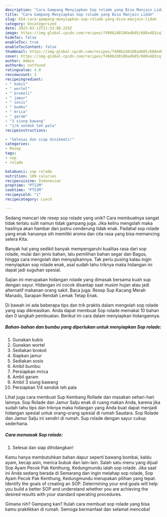 ```yaml
---
description: "Cara Gampang Menyiapkan Sop rolade yang Bisa Manjain Lidah"
title: "Cara Gampang Menyiapkan Sop rolade yang Bisa Manjain Lidah"
slug: 654-cara-gampang-menyiapkan-sop-rolade-yang-bisa-manjain-lidah
category: Uncategorized
date: 2023-03-12T21:53:08.229Z
image: https://img-global.cpcdn.com/recipes/f498b2d8108adb05/680x482cq70/sop-rolade-foto-resep-utama.jpg
hideToc: false
enableToc: true
enableTocContent: false
thumbnail: https://img-global.cpcdn.com/recipes/f498b2d8108adb05/680x482cq70/sop-rolade-foto-resep-utama.jpg
cover: https://img-global.cpcdn.com/recipes/f498b2d8108adb05/680x482cq70/sop-rolade-foto-resep-utama.jpg
author: Admin
authorAv: notfound
ratingvalue: 4.8
reviewcount: 3
recipeingredient:
- " kubis"
- " wortel"
- " brokoli"
- " jamur"
- " sosis"
- " bumbu"
- " mrica"
- " garam"
- "3 siung bawang"
- "1/4 sendok teh pala"
recipeinstructions:

- "Selesai dan siap dinikmati!"
categories:
- Resep
tags:
- sop
- rolade

katakunci: sop rolade 
nutrition: 109 calories
recipecuisine: Indonesian
preptime: "PT12M"
cooktime: "PT53M"
recipeyield: "1"
recipecategory: Lunch

---
```





Sedang mencari ide resep sop rolade yang unik? Cara membuatnya sangat tidak terlalu sulit namun tidak gampang juga. Jika keliru mengolah maka hasilnya akan hambar dan justru cenderung tidak enak. Padahal sop rolade yang enak harusnya sih memiliki aroma dan cita rasa yang bisa memancing selera Kita.





Banyak hal yang sedikit banyak mempengaruhi kualitas rasa dari sop rolade, mulai dari jenis bahan, lalu pemilihan bahan segar dan Bagus, hingga cara mengolah dan menyajikannya. Tak perlu pusing kalau ingin menyiapkan sop rolade enak,      asal sudah tahu triknya maka hidangan ini dapat jadi suguhan spesial.














Sajian ini merupakan hidangan rolade yang dimasak bersama kuah sup dengan sayur. Hidangan ini cocok disantap saat musim hujan atau jadi alternatif makanan orang sakit. Baca juga: Resep Sup Kacang Merah Manado, Sarapan Rendah Lemak Tetap Enak.






Di bawah ini ada beberapa tips dan trik praktis dalam mengolah sop rolade yang siap dikreasikan. Anda dapat membuat Sop rolade memakai 10 bahan dan 0 langkah pembuatan. Berikut ini cara dalam menyiapkan hidangannya.

<!--inarticleads1-->

##### Bahan-bahan dan bumbu yang diperlukan untuk menyiapkan Sop rolade:

1. Gunakan  kubis
1. Gunakan  wortel
1. Sediakan  brokoli
1. Siapkan  jamur
1. Sediakan  sosis
1. Ambil  bumbu:
1. Persiapkan  mrica
1. Ambil  garam
1. Ambil 3 siung bawang
1. Persiapkan 1/4 sendok teh pala


Lihat juga cara membuat Sup Kembang Rollade dan masakan sehari-hari lainnya. Sop Rolade dan Jamur Salju enak di ruang makan Anda, karena jika sudah tahu tips dan triknya maka hidangan yang Anda buat dapat menjadi hidangan spesial untuk orang-orang spesial di rumah Saudara. Sop Rolade dan Jamur Salju ini sendiri di rumah. Sup rolade dengan sayur cukup sederhana. 

<!--inarticleads2-->

##### Cara memasak Sop rolade:


1. Selesai dan siap dihidangkan!

Kamu hanya membutuhkan bahan dapur seperti bawang bombai, kaldu ayam, kecap asin, merica bubuk dan lain-lain. Salah satu menu yang dijual Sop Ayam Pecok Pak Kenthung, Kedungmundu ialah sop rolade. Jika saat ini Anda sedang berada di Semarang dan ingin melahap sop rolade, Sop Ayam Pecok Pak Kenthung, Kedungmundu merupakan pilihan yang tepat. Identify the goals of creating an SOP. Determining your end goals will help you build a better SOP and understand whether you are achieving the desired results with your standard operating procedures. 

Gimana nih? Gampang kan? Itulah cara membuat sop rolade yang bisa kamu praktikkan di rumah. Semoga bermanfaat dan selamat mencoba!
